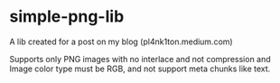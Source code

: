 # simple-png-lib
A lib created for a post on my blog (pl4nk1ton.medium.com)

Supports only PNG images with no interlace and not compression and Image color type must be RGB, and not support meta chunks like text.
